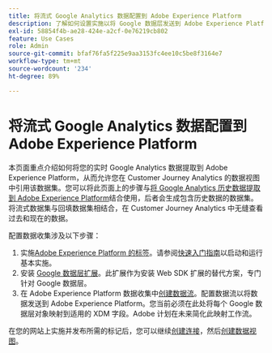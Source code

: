 ```yaml
---
title: 将流式 Google Analytics 数据配置到 Adobe Experience Platform
description: 了解如何设置实施以将 Google 数据层发送到 Adobe Experience Platform
exl-id: 58854f4b-ae28-424e-a2cf-0e76219cb802
feature: Use Cases
role: Admin
source-git-commit: bfaf76fa5f225e9aa3153fc4ee10c5be8f3164e7
workflow-type: tm+mt
source-wordcount: '234'
ht-degree: 89%

---
```


# 将流式 Google Analytics 数据配置到 Adobe Experience Platform

本页面重点介绍如何将您的实时 Google Analytics 数据提取到 Adobe Experience Platform，从而允许您在 Customer Journey Analytics 的数据视图中引用该数据集。您可以将此页面上的步骤与[将 Google Analytics 历史数据提取到 Adobe Experience Platform](backfill.md)结合使用，后者会生成包含历史数据的数据集。将流式数据集与回填数据集相结合，在 Customer Journey Analytics 中无缝查看过去和现在的数据。

配置数据收集涉及以下步骤：

1. 实施[Adobe Experience Platform 的标签](https://experienceleague.adobe.com/docs/experience-platform/tags/home.html)。请参阅[快速入门指南](https://experienceleague.adobe.com/docs/experience-platform/tags/get-started/quick-start.html)以启动和运行基本实施。
1. 安装 [Google 数据层扩展](https://experienceleague.adobe.com/docs/experience-platform/tags/extensions/adobe/google-data-layer/overview.html)。此扩展作为安装 Web SDK 扩展的替代方案，专门针对 Google 数据层。
1. 在 Adobe Experience Platform 数据收集中[创建数据流](https://experienceleague.adobe.com/docs/experience-platform/edge/datastreams/overview.html)。配置数据流以将数据发送到 Adobe Experience Platform。您当前必须在此处将每个 Google 数据层对象映射到适用的 XDM 字段。Adobe 计划在未来简化此映射工作流。

在您的网站上实施并发布所需的标记后，您可以继续[创建连接](/help/connections/create-connection.md)，然后[创建数据视图](/help/data-views/create-dataview.md)。
